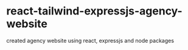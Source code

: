 # react-tailwind-expressjs-agency-website
 created agency website using react, expressjs and node packages
